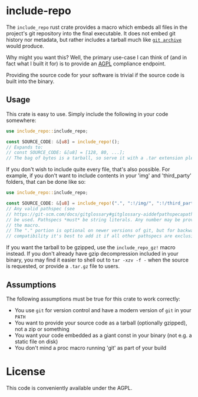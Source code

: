 # include-repo

The `include_repo` rust crate provides a macro which embeds all files in the
project's git repository into the final executable. It does not embed git
history nor metadata, but rather includes a tarball much like
[`git archive`](https://git-scm.com/docs/git-archive) would produce.

Why might you want this? Well, the primary use-case I can think of (and in fact
what I built it for) is to provide an
[AGPL](https://www.gnu.org/licenses/agpl-3.0.en.html) compliance endpoint.

Providing the source code for your software is trivial if the source code is
built into the binary.

## Usage

This crate is easy to use. Simply include the following in your code somewhere:

```rust
use include_repo::include_repo;

const SOURCE_CODE: &[u8] = include_repo!();
// Expands to:
// const SOURCE_CODE: &[u8] = [128, 80, ...];
// The bag of bytes is a tarball, so serve it with a .tar extension please!
```

If you don't wish to include quite every file, that's also possible. For
example, if you don't want to include contents in your 'img' and 'third\_party'
folders, that can be done like so:

```rust
use include_repo::include_repo;

const SOURCE_CODE: &[u8] = include_repo!(".", ":!/img/", ":!/third_party");
// Any valid pathspec (see
// https://git-scm.com/docs/gitglossary#gitglossary-aiddefpathspecapathspec) may
// be used. Pathspecs *must* be string literals. Any number may be provided to
// the macro.
// The "." portion is optional on newer versions of git, but for backwards
// compatibility it's best to add it if all other pathspecs are exclusions.
```

If you want the tarball to be gzipped, use the `include_repo_gz!` macro instead. If you don't already have gzip decompression included in your binary, you may find it easier to shell out to `tar -xzv -f -` when the source is requested, or provide a `.tar.gz` file to users.

## Assumptions

The following assumptions must be true for this crate to work correctly:

* You use `git` for version control and have a modern version of `git` in your `PATH`
* You want to provide your source code as a tarball (optionally gzipped), not a zip or something
* You want your code embedded as a giant const in your binary (not e.g. a static file on disk)
* You don't mind a proc macro running 'git' as part of your build

# License

This code is conveniently available under the AGPL.
